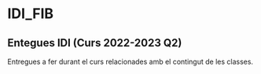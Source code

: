 # IDI_FIB

## Entegues IDI (Curs 2022-2023 Q2)

Entregues a fer durant el curs relacionades amb el contingut de les classes.

